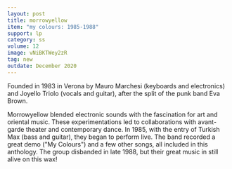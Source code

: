 ```yaml
---
layout: post
title: morrowyellow
item: "my colours: 1985-1988"
support: lp
category: ss
volume: 12
image: vNiBKTWey2zR
tag: new
outdate: December 2020
---
```


Founded in 1983 in Verona by Mauro Marchesi (keyboards and electronics) and Joyello Triolo (vocals and guitar), after the split of the punk band Eva Brown.

Morrowyellow blended electronic sounds with the fascination for art and oriental music. These experimentations led to collaborations with avant-garde theater and contemporary dance. In 1985, with the entry of Turkish Max (bass and guitar), they began to perform live. The band recorded a great demo ("My Colours") and a few other songs, all included in this anthology. The group disbanded in late 1988, but their great music in still alive on this wax!
